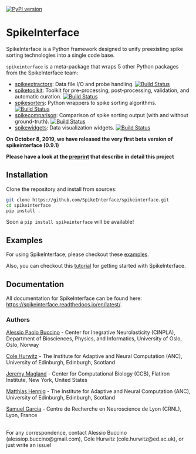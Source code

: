 [![PyPI version](https://badge.fury.io/py/spikeinterface.svg)](https://badge.fury.io/py/spikeinterface)

# SpikeInterface

SpikeInterface is a Python framework designed to unify preexisting spike sorting technologies into a single code base.

`spikeinterface` is a meta-package that wraps 5 other Python packages from the SpikeInterface team:

- [spikeextractors](https://github.com/SpikeInterface/spikeextractors): Data file I/O and probe handling. [![Build Status](https://travis-ci.org/SpikeInterface/spikeextractors.svg?branch=master)](https://travis-ci.org/SpikeInterface/spikeextractors)
- [spiketoolkit](https://github.com/SpikeInterface/spiketoolkit): Toolkit for pre-processing, post-processing, validation, and automatic curation. [![Build Status](https://travis-ci.org/SpikeInterface/spiketoolkit.svg?branch=master)](https://travis-ci.org/SpikeInterface/spiketoolkit) 
- [spikesorters](https://github.com/SpikeInterface/spikesorters): Python wrappers to spike sorting algorithms. [![Build Status](https://travis-ci.org/SpikeInterface/spikesorters.svg?branch=master)](https://travis-ci.org/SpikeInterface/spikesorters) 
- [spikecomparison](https://github.com/SpikeInterface/spikecomparison): Comparison of spike sorting output (with and without ground-truth). [![Build Status](https://travis-ci.org/SpikeInterface/spikecomparison.svg?branch=master)](https://travis-ci.org/SpikeInterface/spikecomparison) 
- [spikewidgets](https://github.com/SpikeInterface/spikewidgets): Data visualization widgets. [![Build Status](https://travis-ci.org/SpikeInterface/spikewidgets.svg?branch=master)](https://travis-ci.org/SpikeInterface/spikewidgets) 


**On October 8, 2019, we have released the very first beta version of spikeinterface (0.9.1)**

**Please have a look at the [preprint](https://www.biorxiv.org/content/10.1101/796599v1) that describe in detail this project**



## Installation

Clone the repository and install from sources:

```bash
git clone https://github.com/SpikeInterface/spikeinterface.git
cd spikeinterface
pip install .
```

Soon a `pip install spikeinterface` will be available!

## Examples

For using SpikeInterface, please checkout these [examples](https://github.com/SpikeInterface/spikeinterface/tree/master/examples).

Also, you can checkout this [tutorial](https://github.com/SpikeInterface/spiketutorials/tree/master/Spike_sorting_workshop_2019) for getting started with SpikeInterface.

## Documentation

All documentation for SpikeInterface can be found here: https://spikeinterface.readthedocs.io/en/latest/.

### Authors

[Alessio Paolo Buccino](https://www.mn.uio.no/ifi/english/people/aca/alessiob/) - Center for Inegrative Neurolasticity (CINPLA), Department of Biosciences, Physics, and Informatics, University of Oslo, Oslo, Norway

[Cole Hurwitz](https://www.inf.ed.ac.uk/people/students/Cole_Hurwitz.html) - The Institute for Adaptive and Neural Computation (ANC), University of Edinburgh, Edinburgh, Scotland

[Jeremy Magland](https://www.simonsfoundation.org/team/jeremy-magland/) - Center for Computational Biology (CCB), Flatiron Institute, New York, United States

[Matthias Hennig](http://homepages.inf.ed.ac.uk/mhennig/) - The Institute for Adaptive and Neural Computation (ANC), University of Edinburgh, Edinburgh, Scotland

[Samuel Garcia](https://github.com/samuelgarcia) - Centre de Recherche en Neuroscience de Lyon (CRNL), Lyon, France

<br/>
For any correspondence, contact Alessio Buccino (alessiop.buccino@gmail.com), Cole Hurwitz (cole.hurwitz@ed.ac.uk), or just write an issue!

